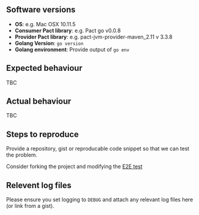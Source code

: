 ## Software versions

* **OS**: e.g. Mac OSX 10.11.5
* **Consumer Pact library**: e.g. Pact go v0.0.8
* **Provider Pact library**: e.g. pact-jvm-provider-maven_2.11 v 3.3.8
* **Golang Version**: `go version`
* **Golang environment**: Provide output of `go env`

## Expected behaviour

TBC

## Actual behaviour

TBC

## Steps to reproduce

Provide a repository, gist or reproducable code snippet so that we can test the problem.

Consider forking the project and modifying the [E2E test](https://github.com/pact-foundation/pact-go/blob/master/dsl/pact_integration_test.go)

## Relevent log files

Please ensure you set logging to `DEBUG` and attach any relevant log files here (or link from a gist).